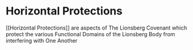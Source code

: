 # Horizontal Protections

 [[Horizontal Protections]] are aspects of The Lionsberg Covenant which protect the various Functional Domains of the Lionsberg Body from interfering with One Another